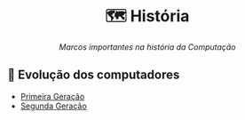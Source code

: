 <h1 align="center">🗺️ História</h1>

<p align="center"><em>Marcos importantes na história da Computação</em></p>

## 📝 Evolução dos computadores

- [Primeira Geração](https://github.com/DanielBrito/sturing/blob/master/Historia/Timeline/PrimeiraGeracaoComputadores.md)
- [Segunda Geração](https://github.com/DanielBrito/sturing/blob/master/Historia/Timeline/SegundaGeracaoComputadores.md)
